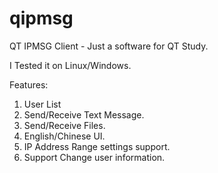 # qipmsg
QT IPMSG Client - Just a software for QT Study.

I Tested it on Linux/Windows.

Features:
1. User List
2. Send/Receive Text Message.
3. Send/Receive Files.
4. English/Chinese UI.
5. IP Address Range settings support.
6. Support Change user information.



